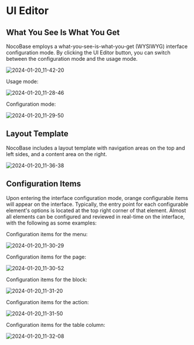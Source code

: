 # UI Editor

## What You See Is What You Get

NocoBase employs a what-you-see-is-what-you-get (WYSIWYG) interface configuration mode. By clicking the UI Editor button, you can switch between the configuration mode and the usage mode.

![2024-01-20_11-42-20](https://nocobase-docs.oss-cn-beijing.aliyuncs.com/2024-01-20_11-42-20.jpg)

Usage mode:

![2024-01-20_11-28-46](https://nocobase-docs.oss-cn-beijing.aliyuncs.com/2024-01-20_11-28-46.jpg)

Configuration mode:

![2024-01-20_11-29-50](https://nocobase-docs.oss-cn-beijing.aliyuncs.com/2024-01-20_11-29-50.jpg)

## Layout Template

NocoBase includes a layout template with navigation areas on the top and left sides, and a content area on the right.

![2024-01-20_11-36-38](https://nocobase-docs.oss-cn-beijing.aliyuncs.com/2024-01-20_11-36-38.jpg)

## Configuration Items

Upon entering the interface configuration mode, orange configurable items will appear on the interface. Typically, the entry point for each configurable element's options is located at the top right corner of that element. Almost all elements can be configured and reviewed in real-time on the interface, with the following as some examples:

Configuration items for the menu:

![2024-01-20_11-30-29](https://nocobase-docs.oss-cn-beijing.aliyuncs.com/2024-01-20_11-30-29.jpg)

Configuration items for the page:

![2024-01-20_11-30-52](https://nocobase-docs.oss-cn-beijing.aliyuncs.com/2024-01-20_11-30-52.jpg)

Configuration items for the block:

![2024-01-20_11-31-20](https://nocobase-docs.oss-cn-beijing.aliyuncs.com/2024-01-20_11-31-20.jpg)

Configuration items for the action:

![2024-01-20_11-31-50](https://nocobase-docs.oss-cn-beijing.aliyuncs.com/2024-01-20_11-31-50.jpg)

Configuration items for the table column:

![2024-01-20_11-32-08](https://nocobase-docs.oss-cn-beijing.aliyuncs.com/2024-01-20_11-32-08.jpg)